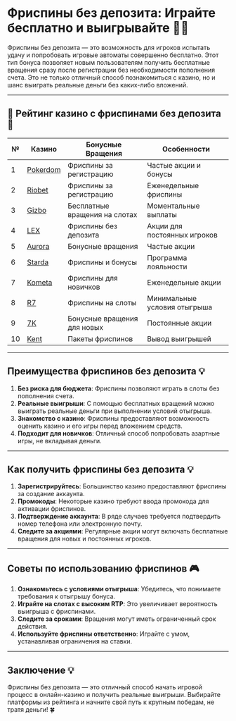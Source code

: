 # Фриспины без депозита: Играйте бесплатно и выигрывайте 🎁🎰

Фриспины без депозита — это возможность для игроков испытать удачу и попробовать игровые автоматы совершенно бесплатно. Этот тип бонуса позволяет новым пользователям получить бесплатные вращения сразу после регистрации без необходимости пополнения счета. Это не только отличный способ познакомиться с казино, но и шанс выиграть реальные деньги без каких-либо вложений. 

---

## 🎲 Рейтинг казино с фриспинами без депозита 🎲

| №  | Казино                                                                                  | Бонусные Вращения           | Особенности                      |
|----|----------------------------------------------------------------------------------------|------------------------------|----------------------------------|
| 1  | [Pokerdom](https://brandplay.link/4k77v2yx)                                            | Фриспины за регистрацию      | Частые акции и бонусы            |
| 2  | [Riobet](https://brandplay.link/7xBLTPyj)                                              | Фриспины за регистрацию      | Еженедельные фриспины            |
| 3  | [Gizbo](https://brandplay.link/bprXw4YV)                                               | Бесплатные вращения на слотах| Моментальные выплаты             |
| 4  | [LEX](https://brandplay.link/zW4hdDFV)                                                 | Фриспины без депозита        | Акции для постоянных игроков     |
| 5  | [Aurora](https://10trafic-stat2.com/click/668546556bcc6313411604bd/6766/13032/subaccount) | Бонусные вращения            | Частые акции                     |
| 6  | [Starda](https://brandplay.link/fB7xwRFL)                                              | Фриспины и бонусы            | Программа лояльности             |
| 7  | [Kometa](https://brandplay.link/8ZymQJV8)                                              | Фриспины для новичков        | Еженедельные акции               |
| 8  | [R7](https://brandplay.link/bMd3Yjsw)                                                  | Фриспины на слоты            | Минимальные условия отыгрыша     |
| 9  | [7K](https://brandplay.link/BvQyFShp)                                                  | Бонусные вращения для новых  | Постоянные акции                 |
| 10 | [Kent](https://brandplay.link/Fv2WP3js)                                                | Пакеты фриспинов             | Вывод выигрышей                  |

---

## Преимущества фриспинов без депозита 💡

1. **Без риска для бюджета**: Фриспины позволяют играть в слоты без пополнения счета.
2. **Реальные выигрыши**: С помощью бесплатных вращений можно выиграть реальные деньги при выполнении условий отыгрыша.
3. **Знакомство с казино**: Фриспины предоставляют возможность оценить казино и его игры перед вложением средств.
4. **Подходит для новичков**: Отличный способ попробовать азартные игры, не вкладывая деньги.

---

## Как получить фриспины без депозита 💡

1. **Зарегистрируйтесь**: Большинство казино предоставляют фриспины за создание аккаунта.
2. **Промокоды**: Некоторые казино требуют ввода промокода для активации фриспинов.
3. **Подтверждение аккаунта**: В ряде случаев требуется подтвердить номер телефона или электронную почту.
4. **Следите за акциями**: Регулярные акции могут включать бесплатные вращения для новых и постоянных игроков.

---

## Советы по использованию фриспинов 🎮

1. **Ознакомьтесь с условиями отыгрыша**: Убедитесь, что понимаете требования к отыгрышу бонуса.
2. **Играйте на слотах с высоким RTP**: Это увеличивает вероятность выигрыша с фриспинами.
3. **Следите за сроками**: Вращения могут иметь ограниченный срок действия.
4. **Используйте фриспины ответственно**: Играйте с умом, устанавливая ограничения на ставки.

---

## Заключение 💡

Фриспины без депозита — это отличный способ начать игровой процесс в онлайн-казино и получить реальные выигрыши. Выбирайте платформы из рейтинга и начните свой путь к крупным победам, не тратя деньги! 🍀
